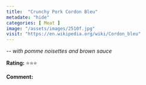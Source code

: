 ```yaml
---
title:  "Crunchy Pork Cordon Bleu"
metadate: "hide"
categories: [ Meat ]
image: "/assets/images/2510f.jpg"
visit: "https://en.wikipedia.org/wiki/Cordon_bleu"
---
```


_-- with pomme noisettes and brown sauce_

**Rating:** ⭐️⭐️⭐️  
  
**Comment:**
